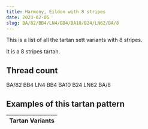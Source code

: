 ```yaml
---
title: Harmony, Eildon with 8 stripes
date: 2023-02-05
slug: BA/82/BB4/LN4/BB4/BA10/B24/LN62/BA/8
---
```

This is a list of all the tartan sett variants with 8 stripes.

It is a 8 stripes tartan.


## Thread count
BA/82 BB4 LN4 BB4 BA10 B24 LN62 BA/8

## Examples of this tartan pattern

| Tartan Variants |
|---------------|

